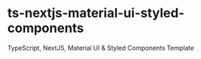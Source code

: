 # ts-nextjs-material-ui-styled-components
TypeScript, NextJS, Material UI &amp; Styled Components Template  
